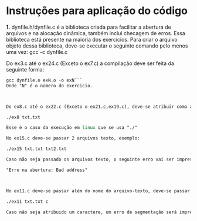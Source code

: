# Instruções para aplicação do código

**1.** dynfile.h/dynfile.c é a biblioteca criada para facilitar a abertura de arquivos e na alocação dinâmica, também inclui checagem de erros. Essa 
biblioteca está presente na maioria dos exercícios.
Para criar o arquivo objeto dessa biblioteca, deve-se executar o seguinte comando pelo menos uma vez:
gcc -c dynfile.c



Do ex3.c até o ex24.c (Exceto o ex7.c) a compilação deve ser feita da seguinte forma:
```gcc -c exN.c
gcc dynfile.o exN.o -o exN```
Onde "N" é o número do exercicio. 



Do ex8.c até o ex22.c (Exceto o ex21.c,ex19.c), deve-se atribuir como argumento na execução o nome de um arquivo texto, exemplo:

./ex8 txt.txt

Esse é o caso da execução em linux que se usa "./"

No ex15.c deve-se passar 2 arquivos texto, exemplo:

./ex15 txt.txt txt2.txt

Caso não seja passado os arquivos texto, o seguinte erro vai ser impresso no terminal:

"Erro na abertura: Bad address"



No ex11.c deve-se passar além do nome do arquivo-texto, deve-se passar também um caractere que terá suas aparições contabilizadas, exemplo:

./ex11 txt.txt c

Caso não seja atribuido um caractere, um erro de segmentação será impresso no terminal.
